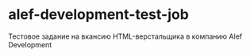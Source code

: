 # alef-development-test-job
 Тестовое задание на вкансию HTML-верстальщика в компанию Alef Development
